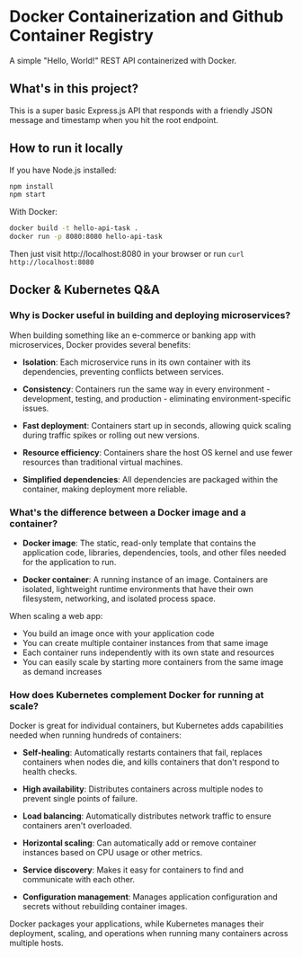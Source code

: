 # Docker Containerization and Github Container Registry

A simple "Hello, World!" REST API containerized with Docker.

## What's in this project?

This is a super basic Express.js API that responds with a friendly JSON message and timestamp when you hit the root endpoint.

## How to run it locally

If you have Node.js installed:

```bash
npm install
npm start
```

With Docker:

```bash
docker build -t hello-api-task .
docker run -p 8080:8080 hello-api-task
```

Then just visit http://localhost:8080 in your browser or run `curl http://localhost:8080`

## Docker & Kubernetes Q&A

### Why is Docker useful in building and deploying microservices?

When building something like an e-commerce or banking app with microservices, Docker provides several benefits:

- **Isolation**: Each microservice runs in its own container with its dependencies, preventing conflicts between services.

- **Consistency**: Containers run the same way in every environment - development, testing, and production - eliminating environment-specific issues.

- **Fast deployment**: Containers start up in seconds, allowing quick scaling during traffic spikes or rolling out new versions.

- **Resource efficiency**: Containers share the host OS kernel and use fewer resources than traditional virtual machines.

- **Simplified dependencies**: All dependencies are packaged within the container, making deployment more reliable.

### What's the difference between a Docker image and a container?

- **Docker image**: The static, read-only template that contains the application code, libraries, dependencies, tools, and other files needed for the application to run.

- **Docker container**: A running instance of an image. Containers are isolated, lightweight runtime environments that have their own filesystem, networking, and isolated process space.

When scaling a web app:
- You build an image once with your application code
- You can create multiple container instances from that same image
- Each container runs independently with its own state and resources
- You can easily scale by starting more containers from the same image as demand increases

### How does Kubernetes complement Docker for running at scale?

Docker is great for individual containers, but Kubernetes adds capabilities needed when running hundreds of containers:

- **Self-healing**: Automatically restarts containers that fail, replaces containers when nodes die, and kills containers that don't respond to health checks.

- **High availability**: Distributes containers across multiple nodes to prevent single points of failure.

- **Load balancing**: Automatically distributes network traffic to ensure containers aren't overloaded.

- **Horizontal scaling**: Can automatically add or remove container instances based on CPU usage or other metrics.

- **Service discovery**: Makes it easy for containers to find and communicate with each other.

- **Configuration management**: Manages application configuration and secrets without rebuilding container images.

Docker packages your applications, while Kubernetes manages their deployment, scaling, and operations when running many containers across multiple hosts.